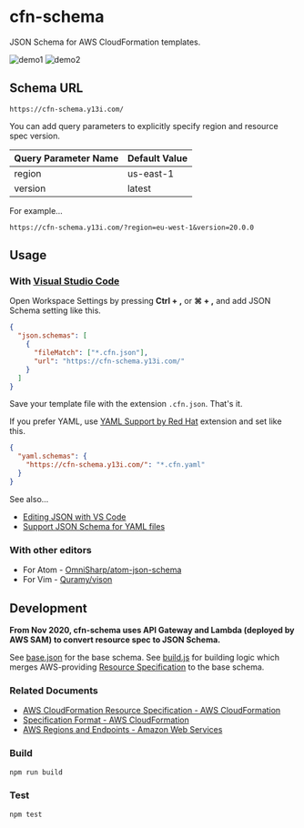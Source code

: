 # cfn-schema

JSON Schema for AWS CloudFormation templates.

![demo1](examples/1.gif)
![demo2](examples/2.gif)

## Schema URL

```
https://cfn-schema.y13i.com/
```

You can add query parameters to explicitly specify region and resource spec version.

| Query Parameter Name | Default Value |
|:---------------------|:--------------|
| region               | us-east-1     |
| version              | latest        |

For example...

```
https://cfn-schema.y13i.com/?region=eu-west-1&version=20.0.0
```

## Usage

### With [Visual Studio Code](https://code.visualstudio.com/)

Open Workspace Settings by pressing **Ctrl + ,** or **⌘ + ,** and add JSON Schema setting like this.

```json
{
  "json.schemas": [
    {
      "fileMatch": ["*.cfn.json"],
      "url": "https://cfn-schema.y13i.com/"
    }
  ]
}
```

Save your template file with the extension `.cfn.json`. That's it.

If you prefer YAML, use [YAML Support by Red Hat](https://marketplace.visualstudio.com/items?itemName=redhat.vscode-yaml) extension and set like this.

```json
{
  "yaml.schemas": {
    "https://cfn-schema.y13i.com/": "*.cfn.yaml"
  }
}
```

See also...

- [Editing JSON with VS Code](https://code.visualstudio.com/docs/languages/json)
- [Support JSON Schema for YAML files](https://github.com/Microsoft/vscode/issues/1176)

### With other editors

- For Atom - [OmniSharp/atom-json-schema](https://github.com/OmniSharp/atom-json-schema)
- For Vim - [Quramy/vison](https://github.com/Quramy/vison)

## Development

**From Nov 2020, cfn-schema uses API Gateway and Lambda (deployed by AWS SAM) to convert resource spec to JSON Schema.**

See [base.json](src/base.json) for the base schema. See [build.js](src/build.js) for building logic which merges AWS-providing [Resource Specification](https://docs.aws.amazon.com/AWSCloudFormation/latest/UserGuide/cfn-resource-specification.html) to the base schema.

### Related Documents

- [AWS CloudFormation Resource Specification - AWS CloudFormation](https://docs.aws.amazon.com/AWSCloudFormation/latest/UserGuide/cfn-resource-specification.html)
- [Specification Format - AWS CloudFormation](https://docs.aws.amazon.com/AWSCloudFormation/latest/UserGuide/cfn-resource-specification-format.html)
- [AWS Regions and Endpoints - Amazon Web Services](https://docs.aws.amazon.com/general/latest/gr/rande.html#cfn_region)

### Build

```sh
npm run build
```

### Test

```sh
npm test
```
